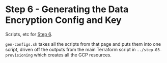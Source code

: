# Step 6 - Generating the Data Encryption Config and Key

Scripts, etc for [Step 6](https://github.com/kelseyhightower/kubernetes-the-hard-way/blob/master/docs/06-data-encryption-keys.md).

`gen-configs.sh` takes all the scripts from that page and puts them into one script, driven off the outputs from the main Terraform script in `../step-03-provisioning` which creates all the GCP resources.
